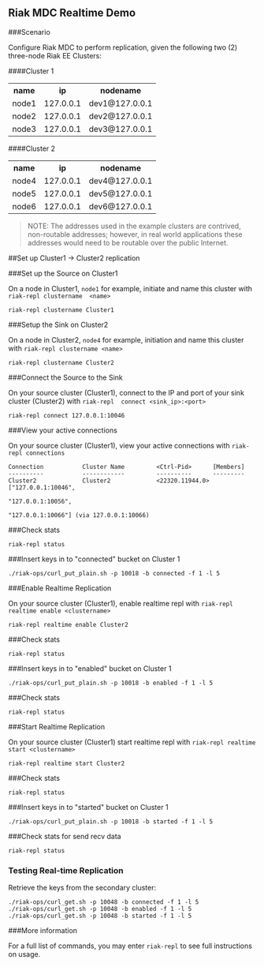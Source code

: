 ## Riak MDC Realtime Demo

###Scenario

Configure Riak MDC to perform replication, given the following two (2) three-node Riak EE Clusters: 


####Cluster 1 

<table>
<tr><th>name</th><th>ip</th><th>nodename</th></tr>
<tr><td>node1</td><td>127.0.0.1</td><td>dev1@127.0.0.1</td></tr>
<tr><td>node2</td><td>127.0.0.1</td><td>dev2@127.0.0.1</td></tr>
<tr><td>node3</td><td>127.0.0.1</td><td>dev3@127.0.0.1</td></tr>
</table>

####Cluster 2

<table>
<tr><th>name</th><th>ip</th><th>nodename</th></tr>
<tr><td>node4</td><td>127.0.0.1</td><td>dev4@127.0.0.1</td></tr>
<tr><td>node5</td><td>127.0.0.1</td><td>dev5@127.0.0.1</td></tr>
<tr><td>node6</td><td>127.0.0.1</td><td>dev6@127.0.0.1</td></tr>
</table>

> NOTE: The addresses used in the example clusters are contrived, non-routable addresses; however, in real world applications these addresses would need to be routable over the public Internet.

##Set up Cluster1 → Cluster2 replication

###Set up the Source on Cluster1

On a node in Cluster1, `node1` for example, initiate and name this cluster with `riak-repl clustername 
<name>` 

	riak-repl clustername Cluster1
	
###Setup the Sink on Cluster2

On a node in Cluster2, `node4` for example, initiation and name this cluster with `riak-repl clustername <name>`

	riak-repl clustername Cluster2
	
###Connect the Source to the Sink

On your source cluster (Cluster1), connect to the IP and port of your sink cluster (Cluster2) with `riak-repl  connect <sink_ip>:<port>`

	riak-repl connect 127.0.0.1:10046
	
###View your active connections

On your source cluster (Cluster1), view your active connections with `riak-repl connections`


```
Connection           Cluster Name         <Ctrl-Pid>      [Members]
----------           ------------         ----------      ---------
Cluster2             Cluster2             <22320.11944.0> ["127.0.0.1:10046",
                                                           "127.0.0.1:10056",
                                                           "127.0.0.1:10066"] (via 127.0.0.1:10066)
```

###Check stats

    riak-repl status

###Insert keys in to "connected" bucket on Cluster 1

```
./riak-ops/curl_put_plain.sh -p 10018 -b connected -f 1 -l 5
```

###Enable Realtime Replication

On your source cluster (Cluster1), enable realtime repl with `riak-repl realtime enable <clustername>`

	riak-repl realtime enable Cluster2

###Check stats

    riak-repl status

###Insert keys in to "enabled" bucket on Cluster 1

```
./riak-ops/curl_put_plain.sh -p 10018 -b enabled -f 1 -l 5
```

###Check stats

    riak-repl status

###Start Realtime Replication
	
On your source cluster (Cluster1) start realtime repl with `riak-repl realtime start <clustername>`

	riak-repl realtime start Cluster2
	

###Check stats

    riak-repl status
    

###Insert keys in to "started" bucket on Cluster 1

```
./riak-ops/curl_put_plain.sh -p 10018 -b started -f 1 -l 5
```
    
###Check stats for send recv data

    riak-repl status


### Testing Real-time Replication

Retrieve the keys from the secondary cluster:

```
./riak-ops/curl_get.sh -p 10048 -b connected -f 1 -l 5
./riak-ops/curl_get.sh -p 10048 -b enabled -f 1 -l 5
./riak-ops/curl_get.sh -p 10048 -b started -f 1 -l 5
```

###More information
	
For a full list of commands, you may enter `riak-repl` to see full instructions on usage.

